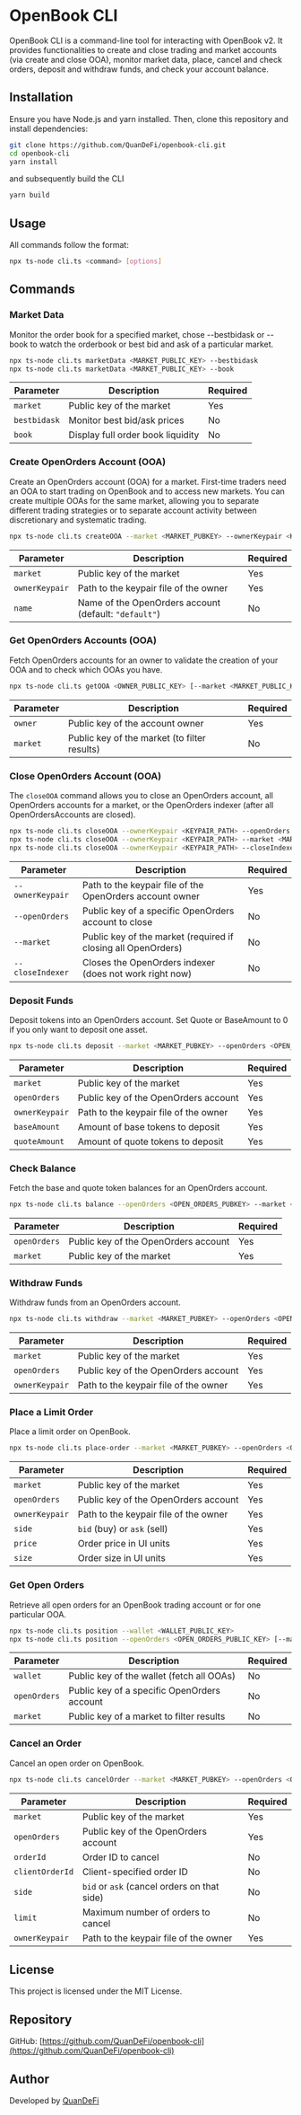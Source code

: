 # OpenBook CLI

OpenBook CLI is a command-line tool for interacting with OpenBook v2. It provides functionalities to create and close trading and market accounts (via create and close OOA), monitor market data, place, cancel and check orders, deposit and withdraw funds, and check your account balance.

## Installation

Ensure you have Node.js and yarn installed. Then, clone this repository and install dependencies:

```sh
git clone https://github.com/QuanDeFi/openbook-cli.git
cd openbook-cli
yarn install
```

and subsequently build the CLI

```sh
yarn build
```

## Usage

All commands follow the format:

```sh
npx ts-node cli.ts <command> [options]
```

## Commands

### Market Data

Monitor the order book for a specified market, chose --bestbidask or --book to watch the orderbook or best bid and ask of a particular market.

```sh
npx ts-node cli.ts marketData <MARKET_PUBLIC_KEY> --bestbidask
npx ts-node cli.ts marketData <MARKET_PUBLIC_KEY> --book
```

| Parameter    | Description                         | Required |
|-------------|-------------------------------------|----------|
| `market`    | Public key of the market           | Yes      |
| `bestbidask` | Monitor best bid/ask prices       | No       |
| `book`      | Display full order book liquidity  | No       |

### Create OpenOrders Account (OOA)

Create an OpenOrders account (OOA) for a market. First-time traders need an OOA to start trading on OpenBook and to access new markets. You can create multiple OOAs for the same market, allowing you to separate different trading strategies or to separate account activity between discretionary and systematic trading.

```sh
npx ts-node cli.ts createOOA --market <MARKET_PUBKEY> --ownerKeypair <KEYPAIR_FILE_PATH> --name <ACCOUNT_NAME>
```

| Parameter      | Description                                       | Required |
|--------------|---------------------------------------------------|----------|
| `market`    | Public key of the market                          | Yes      |
| `ownerKeypair` | Path to the keypair file of the owner           | Yes      |
| `name`      | Name of the OpenOrders account (default: `"default"`) | No       |

### Get OpenOrders Accounts (OOA)

Fetch OpenOrders accounts for an owner to validate the creation of your OOA and to check which OOAs you have.

```sh
npx ts-node cli.ts getOOA <OWNER_PUBLIC_KEY> [--market <MARKET_PUBLIC_KEY>]
```

| Parameter   | Description                                | Required |
|------------|--------------------------------------------|----------|
| `owner`    | Public key of the account owner           | Yes      |
| `market`   | Public key of the market (to filter results) | No       |

### Close OpenOrders Account (OOA)

The `closeOOA` command allows you to close an OpenOrders account, all OpenOrders accounts for a market, or the OpenOrders indexer (after all OpenOrdersAccounts are closed).

```sh
npx ts-node cli.ts closeOOA --ownerKeypair <KEYPAIR_PATH> --openOrders <OPEN_ORDERS_PUBKEY>
npx ts-node cli.ts closeOOA --ownerKeypair <KEYPAIR_PATH> --market <MARKET_PUBKEY>
npx ts-node cli.ts closeOOA --ownerKeypair <KEYPAIR_PATH> --closeIndexer (does not work right now)
```

| Parameter        | Description                                                       | Required |
|-----------------|-------------------------------------------------------------------|----------|
| `--ownerKeypair` | Path to the keypair file of the OpenOrders account owner        | Yes      |
| `--openOrders`   | Public key of a specific OpenOrders account to close           | No       |
| `--market`       | Public key of the market (required if closing all OpenOrders)  | No       |
| `--closeIndexer` | Closes the OpenOrders indexer (does not work right now) | No       |

### Deposit Funds

Deposit tokens into an OpenOrders account. Set Quote or BaseAmount to 0 if you only want to deposit one asset.

```sh
npx ts-node cli.ts deposit --market <MARKET_PUBKEY> --openOrders <OPEN_ORDERS_PUBKEY> --ownerKeypair <KEYPAIR_PATH> --baseAmount <BASE_AMOUNT> --quoteAmount <QUOTE_AMOUNT>
```

| Parameter      | Description                                  | Required |
|--------------|----------------------------------------------|----------|
| `market`     | Public key of the market                    | Yes      |
| `openOrders` | Public key of the OpenOrders account        | Yes      |
| `ownerKeypair` | Path to the keypair file of the owner     | Yes      |
| `baseAmount` | Amount of base tokens to deposit            | Yes      |
| `quoteAmount` | Amount of quote tokens to deposit          | Yes      |

### Check Balance

Fetch the base and quote token balances for an OpenOrders account.

```sh
npx ts-node cli.ts balance --openOrders <OPEN_ORDERS_PUBKEY> --market <MARKET_PUBKEY>
```

| Parameter    | Description                          | Required |
|-------------|--------------------------------------|----------|
| `openOrders` | Public key of the OpenOrders account | Yes      |
| `market`     | Public key of the market             | Yes      |

### Withdraw Funds

Withdraw funds from an OpenOrders account.

```sh
npx ts-node cli.ts withdraw --market <MARKET_PUBKEY> --openOrders <OPEN_ORDERS_PUBKEY> --ownerKeypair <KEYPAIR_PATH>
```

| Parameter      | Description                                    | Required |
|---------------|------------------------------------------------|----------|
| `market`      | Public key of the market                      | Yes      |
| `openOrders`  | Public key of the OpenOrders account          | Yes      |
| `ownerKeypair`| Path to the keypair file of the owner         | Yes      |

### Place a Limit Order

Place a limit order on OpenBook.

```sh
npx ts-node cli.ts place-order --market <MARKET_PUBKEY> --openOrders <OPEN_ORDERS_PUBKEY> --ownerKeypair <KEYPAIR_PATH> --side bid --price <PRICE_AMOUNT> --size <SIZE_AMOUNT>
```

| Parameter      | Description                                  | Required |
|---------------|----------------------------------------------|----------|
| `market`      | Public key of the market                    | Yes      |
| `openOrders`  | Public key of the OpenOrders account        | Yes      |
| `ownerKeypair`| Path to the keypair file of the owner       | Yes      |
| `side`        | `bid` (buy) or `ask` (sell)                 | Yes      |
| `price`       | Order price in UI units                     | Yes      |
| `size`        | Order size in UI units                      | Yes      |

### Get Open Orders

Retrieve all open orders for an OpenBook trading account or for one particular OOA.

```sh
npx ts-node cli.ts position --wallet <WALLET_PUBLIC_KEY>
npx ts-node cli.ts position --openOrders <OPEN_ORDERS_PUBLIC_KEY> [--market <MARKET_PUBLIC_KEY>]
```

| Parameter      | Description                                       | Required |
|---------------|---------------------------------------------------|----------|
| `wallet`      | Public key of the wallet (fetch all OOAs)        | No       |
| `openOrders`  | Public key of a specific OpenOrders account      | No       |
| `market`      | Public key of a market to filter results         | No       |

### Cancel an Order

Cancel an open order on OpenBook.

```sh
npx ts-node cli.ts cancelOrder --market <MARKET_PUBKEY> --openOrders <OPEN_ORDERS_PUBKEY> --orderId <ORDER_ID> --ownerKeypair <KEYPAIR_PATH>
```

| Parameter       | Description                               | Required |
|---------------|-------------------------------------------|----------|
| `market`      | Public key of the market                 | Yes      |
| `openOrders`  | Public key of the OpenOrders account     | Yes      |
| `orderId`     | Order ID to cancel                       | No       |
| `clientOrderId` | Client-specified order ID              | No       |
| `side`        | `bid` or `ask` (cancel orders on that side) | No       |
| `limit`       | Maximum number of orders to cancel       | No       |
| `ownerKeypair` | Path to the keypair file of the owner   | Yes      |

## License

This project is licensed under the MIT License.

## Repository

GitHub: [https://github.com/QuanDeFi/openbook-cli](https://github.com/QuanDeFi/openbook-cli)

## Author

Developed by [QuanDeFi](https://quandefi.co)
